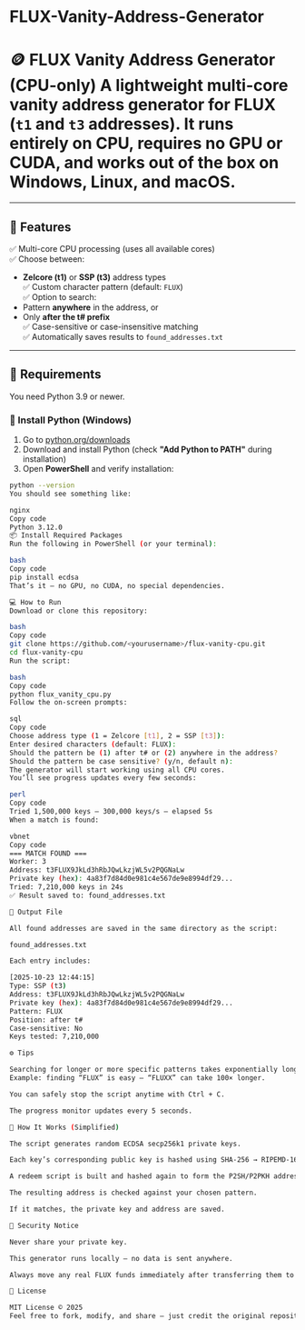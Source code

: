 # FLUX-Vanity-Address-Generator
# 🪙 FLUX Vanity Address Generator (CPU-only)  A lightweight **multi-core vanity address generator** for **FLUX** (`t1` and `t3` addresses).   It runs **entirely on CPU**, requires no GPU or CUDA, and works out of the box on Windows, Linux, and macOS.
---

## 🚀 Features

✅ Multi-core CPU processing (uses all available cores)  
✅ Choose between:
- **Zelcore (t1)** or **SSP (t3)** address types  
✅ Custom character pattern (default: `FLUX`)  
✅ Option to search:
- Pattern **anywhere** in the address, or  
- Only **after the t# prefix**  
✅ Case-sensitive or case-insensitive matching  
✅ Automatically saves results to `found_addresses.txt`  

---

## 🧩 Requirements

You need Python 3.9 or newer.

### 🔧 Install Python (Windows)
1. Go to [python.org/downloads](https://www.python.org/downloads/)
2. Download and install Python (check **"Add Python to PATH"** during installation)
3. Open **PowerShell** and verify installation:

```bash
python --version
You should see something like:

nginx
Copy code
Python 3.12.0
📦 Install Required Packages
Run the following in PowerShell (or your terminal):

bash
Copy code
pip install ecdsa
That’s it — no GPU, no CUDA, no special dependencies.

💻 How to Run
Download or clone this repository:

bash
Copy code
git clone https://github.com/<yourusername>/flux-vanity-cpu.git
cd flux-vanity-cpu
Run the script:

bash
Copy code
python flux_vanity_cpu.py
Follow the on-screen prompts:

sql
Copy code
Choose address type (1 = Zelcore [t1], 2 = SSP [t3]):
Enter desired characters (default: FLUX):
Should the pattern be (1) after t# or (2) anywhere in the address?
Should the pattern be case sensitive? (y/n, default n):
The generator will start working using all CPU cores.
You’ll see progress updates every few seconds:

perl
Copy code
Tried 1,500,000 keys — 300,000 keys/s — elapsed 5s
When a match is found:

vbnet
Copy code
=== MATCH FOUND ===
Worker: 3
Address: t3FLUX9JkLd3hRbJQwLkzjWL5v2PQGNaLw
Private key (hex): 4a83f7d84d0e981c4e567de9e8994df29...
Tried: 7,210,000 keys in 24s
✅ Result saved to: found_addresses.txt

📁 Output File

All found addresses are saved in the same directory as the script:

found_addresses.txt

Each entry includes:

[2025-10-23 12:44:15]
Type: SSP (t3)
Address: t3FLUX9JkLd3hRbJQwLkzjWL5v2PQGNaLw
Private key (hex): 4a83f7d84d0e981c4e567de9e8994df29...
Pattern: FLUX
Position: after t#
Case-sensitive: No
Keys tested: 7,210,000

⚙️ Tips

Searching for longer or more specific patterns takes exponentially longer.
Example: finding “FLUX” is easy — “FLUXX” can take 100× longer.

You can safely stop the script anytime with Ctrl + C.

The progress monitor updates every 5 seconds.

🧠 How It Works (Simplified)

The script generates random ECDSA secp256k1 private keys.

Each key’s corresponding public key is hashed using SHA-256 → RIPEMD-160 (hash160).

A redeem script is built and hashed again to form the P2SH/P2PKH address.

The resulting address is checked against your chosen pattern.

If it matches, the private key and address are saved.

🛑 Security Notice

Never share your private key.

This generator runs locally — no data is sent anywhere.

Always move any real FLUX funds immediately after transferring them to your new vanity address.

🧾 License

MIT License © 2025
Feel free to fork, modify, and share — just credit the original repository.

